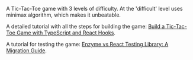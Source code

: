A Tic-Tac-Toe game with 3 levels of difficulty. At the 'difficult' level uses minimax algorithm, which makes it unbeatable.

A detailed tutorial with all the steps for building the game: [Build a Tic-Tac-Toe Game with TypeScript and React Hooks](https://claritydev.net/blog/tic-tac-toe-typescript-react-hooks).

A tutorial for testing the game: [Enzyme vs React Testing Library: A Migration Guide](https://claritydev.net/blog/enzyme-vs-react-testing-library-migration-guide).